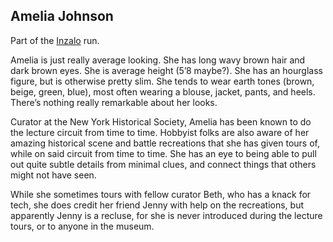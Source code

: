 ## Amelia Johnson

Part of the [Inzalo](InzaloShadowEarth) run.

Amelia is just really average looking.  She has long wavy brown hair
and dark brown eyes.  She is average height (5’8 maybe?).  She has an
hourglass figure, but is otherwise pretty slim.  She tends to wear
earth tones (brown, beige, green, blue), most often wearing a blouse,
jacket, pants, and heels.  There’s nothing really remarkable about her
looks.

Curator at the New York Historical Society, Amelia has been known to do
the lecture circuit from time to time.  Hobbyist folks are also aware
of her amazing historical scene and battle recreations that she has
given tours of, while on said circuit from time to time. She has an
eye to being able to pull out quite subtle details from minimal clues,
and connect things that others might not have seen.

While she sometimes tours with fellow curator Beth, who has a knack
for tech, she does credit her friend Jenny with help on the
recreations, but apparently Jenny is a recluse, for she is never
introduced during the lecture tours, or to anyone in the museum.
